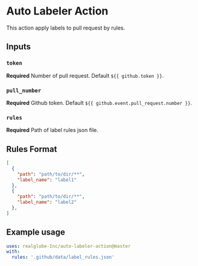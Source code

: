 # Auto Labeler Action

This action apply labels to pull request by rules.

## Inputs

### `token`

**Required** Number of pull request. Default `${{ github.token }}`.

### `pull_number`

**Required** Github token. Default `${{ github.event.pull_request.number }}`.

### `rules`

**Required** Path of label rules json file.

## Rules Format

```json
[
  {
    "path": "path/to/dir/**",
    "label_name": "label1"
  },
  {
    "path": "path/to/dir/**",
    "label_name": "label2"
  },
]
```


## Example usage

```yaml
uses: realglobe-Inc/auto-labeler-action@master
with:
  rules: '.github/data/label_rules.json'
```